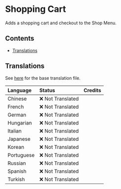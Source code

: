# Shopping Cart

Adds a shopping cart and checkout to the Shop Menu.

## Contents

* [Translations](#translations)

## Translations

See [here](i18n/default.json) for the base translation file.

| Language   | Status            | Credits |
|:-----------|:------------------|:--------|
| Chinese    | ❌️ Not Translated |         |
| French     | ❌️ Not Translated |         |
| German     | ❌️ Not Translated |         |
| Hungarian  | ❌️ Not Translated |         |
| Italian    | ❌️ Not Translated |         |
| Japanese   | ❌️ Not Translated |         |
| Korean     | ❌️ Not Translated |         |
| Portuguese | ❌️ Not Translated |         |
| Russian    | ❌️ Not Translated |         |
| Spanish    | ❌️ Not Translated |         |
| Turkish    | ❌️ Not Translated |         |